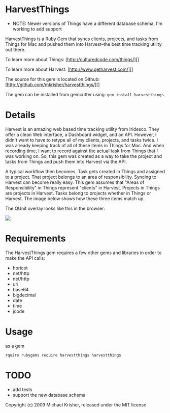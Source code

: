 HarvestThings
=============


* NOTE: Newer versions of Things have a different database schema, I'm working 
to add support

HarvestThings is a Ruby Gem that syncs clients, projects, and tasks from 
Things for Mac and pushed them into Harvest–the best time tracking utility out 
there. 

To learn more about Things:
[http://culturedcode.com/things/][]

To learn more about Harvest:
[http://www.getharvest.com/][]


The source for this gem is located on Github:
[http://github.com/mkrisher/harvestthings/][]

The gem can be installed from gemcutter using:
`gem install harvestthings`

Details
=======

Harvest is an amazing web based time tracking utility from Iridesco. They 
offer a clean Web interface, a Dashboard widget, and an API. However, I didn't 
want to have to retype all of my clients, projects, and tasks twice. I was 
already keeping track of all of these items in Things for Mac. And when 
recording time, I want to record against the actual task from Things that I 
was working on. So, this gem was created as a way to take the project and tasks
from Things and push them into Harvest via the API. 

A typical workflow then becomes. Task gets created in Things and assigned to a 
project. That project belongs to an area of responsibility. Syncing to Harvest 
can become really easy. This gem assumes that "Areas of Responsibility" in 
Things represent "clients" in Harvest. Projects in Things are projects in 
Harvest. Tasks belong to projects whether in Things or Harvest. The image 
below shows how these three items match up.


The QUnit overlay looks like this in the browser:

[![](http://img.skitch.com/20091125-jptpbxfbcg4irp81ytnwf3fkxf.jpg)](http://img.skitch.com/20091125-jptpbxfbcg4irp81ytnwf3fkxf.jpg)


Requirements
=======

The HarvestThings gem requires a few other gems and libraries in order to make 
the API calls:

* hpricot
* net/http
* net/http
* uri
* base64
* bigdecimal
* date
* time
* jcode

Usage
=====
as a gem

`
rquire rubygems
require harvestthings
harvestthings
`

TODO
====
* add tests
* support the new database schema


Copyright (c) 2009 Michael Krisher, released under the MIT license

[http://culturedcode.com/things/]: http://culturedcode.com/things/
[http://www.getharvest.com/]: http://www.getharvest.com/
[http://github.com/mkrisher/harvestthings/]: http://github.com/mkrisher/harvestthings/
